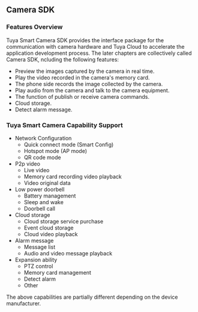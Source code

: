 ## Camera SDK

### Features Overview

Tuya Smart Camera SDK provides the interface package for the communication with camera hardware and Tuya Cloud to accelerate the application development process. The later chapters are collectively called Camera SDK, ncluding the following features:

- Preview the images captured by the camera in real time.
- Play the video recorded in the camera's memory card.
- The phone side records the image collected by the camera.
- Play audio from the camera and talk to the camera equipment.
- The function of publish or receive camera commands.
- Cloud storage.
- Detect alarm message.

### Tuya Smart Camera Capability Support

* Network Configuration
  * Quick connect mode (Smart Config)
  * Hotspot mode (AP mode)
  * QR code mode
* P2p video
  * Live video
  * Memory card recording video playback
  * Video original data
* Low power doorbell
  * Battery management
  * Sleep and wake
  * Doorbell call
* Cloud storage
  * Cloud storage service purchase
  * Event cloud storage
  * Cloud video playback
* Alarm message
  * Message list
  * Audio and video message playback
* Expansion ability
  * PTZ control
  * Memory card management
  * Detect alarm
  * Other

The above capabilities are partially different depending on the device manufacturer.